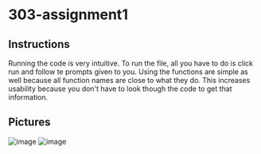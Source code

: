 # 303-assignment1

## Instructions
Running the code is very intuitive. To run the file, all you have to do is click run and follow te prompts given to you. Using the functions are simple as well because all function names are close to what they do. This increases usability because you don't have to look though the code to get that information. 

## Pictures
![image](https://user-images.githubusercontent.com/90646732/191864545-86136735-a0d6-494d-86ec-03e531ce8b8f.png)
![image](https://user-images.githubusercontent.com/90646732/191865088-41717971-2f75-425e-9d2e-31c5e03d1483.png)
